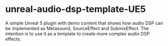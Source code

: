 # unreal-audio-dsp-template-UE5
A simple Unreal 5 plugin with demo content that shows how audio DSP can be implemented as Metasound, SourceEffect and SubmixEffect. The intention is to use it as a template to create more complex audio DSP effects.
